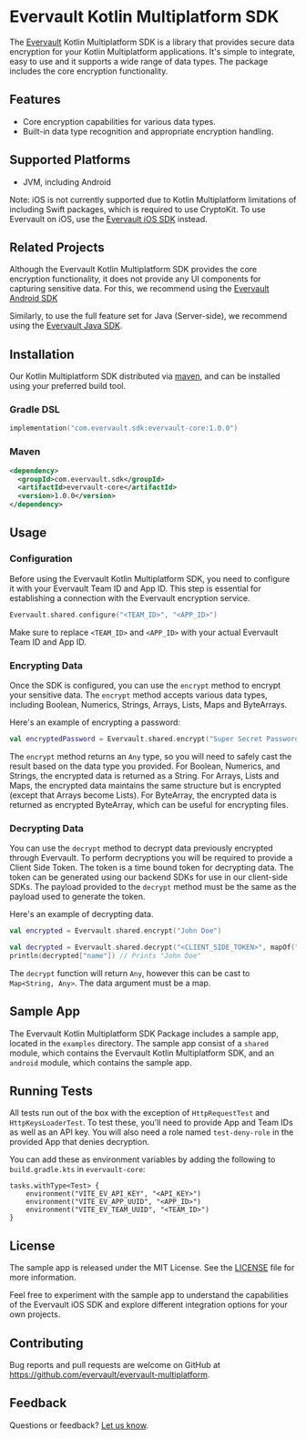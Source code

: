# Evervault Kotlin Multiplatform SDK

The [Evervault](https://evervault.com/) Kotlin Multiplatform SDK is a library that provides secure data encryption for your Kotlin Multiplatform applications. It's simple to integrate, easy to use and it supports a wide range of data types. The package includes the core encryption functionality.

## Features
- Core encryption capabilities for various data types.
- Built-in data type recognition and appropriate encryption handling.

## Supported Platforms
- JVM, including Android

Note: iOS is not currently supported due to Kotlin Multiplatform limitations of including Swift packages, which is required to use CryptoKit. To use Evervault on iOS, use the [Evervault iOS SDK](https://github.com/evervault/evervault-ios) instead.

## Related Projects

Although the Evervault Kotlin Multiplatform SDK provides the core encryption functionality, it does not provide any UI components for capturing sensitive data. For this, we recommend using the [Evervault Android SDK](https://github.com/evervault/evervault-android)

Similarly, to use the full feature set for Java (Server-side), we recommend using the [Evervault Java SDK](https://github.com/evervault/evervault-java).

## Installation

Our Kotlin Multiplatform SDK distributed via [maven](https://search.maven.org/artifact/com.evervault.sdk/lib), and can be installed using your preferred build tool.

### Gradle DSL

```kotlin
implementation("com.evervault.sdk:evervault-core:1.0.0")
```

### Maven

```xml
<dependency>
  <groupId>com.evervault.sdk</groupId>
  <artifactId>evervault-core</artifactId>
  <version>1.0.0</version>
</dependency>
```

## Usage

### Configuration

Before using the Evervault Kotlin Multiplatform SDK, you need to configure it with your Evervault Team ID and App ID. This step is essential for establishing a connection with the Evervault encryption service.

```kotlin
Evervault.shared.configure("<TEAM_ID>", "<APP_ID>")
```

Make sure to replace `<TEAM_ID>` and `<APP_ID>` with your actual Evervault Team ID and App ID.

### Encrypting Data

Once the SDK is configured, you can use the `encrypt` method to encrypt your sensitive data. The `encrypt` method accepts various data types, including Boolean, Numerics, Strings, Arrays, Lists, Maps and ByteArrays.

Here's an example of encrypting a password:

```kotlin
val encryptedPassword = Evervault.shared.encrypt("Super Secret Password")
```

The `encrypt` method returns an `Any` type, so you will need to safely cast the result based on the data type you provided. For Boolean, Numerics, and Strings, the encrypted data is returned as a String. For Arrays, Lists and Maps, the encrypted data maintains the same structure but is encrypted (except that Arrays become Lists). For ByteArray, the encrypted data is returned as encrypted ByteArray, which can be useful for encrypting files.

### Decrypting Data

You can use the `decrypt` method to decrypt data previously encrypted through Evervault. To perform decryptions you will be required to provide a Client Side Token. The token is a time bound token for decrypting data. The token can be generated using our backend SDKs for use in our client-side SDKs. The payload provided to the `decrypt` method must be the same as the payload used to generate the token.


Here's an example of decrypting data.

```kotlin
val encrypted = Evervault.shared.encrypt("John Doe")

val decrypted = Evervault.shared.decrypt("<CLIENT_SIDE_TOKEN>", mapOf("name" to encrypted)) as Map<String, Any>
println(decrypted["name"]) // Prints "John Doe"
```

The `decrypt` function will return `Any`, however this can be cast to `Map<String, Any>`. The data argument must be a map.

## Sample App

The Evervault Kotlin Multiplatform SDK Package includes a sample app, located in the `examples` directory. The sample app consist of a `shared` module, which contains the Evervault Kotlin Multiplatform SDK, and an `android` module, which contains the sample app.

## Running Tests

All tests run out of the box with the exception of `HttpRequestTest` and `HttpKeysLoaderTest`. To test these, you'll need to provide App and Team IDs as well as an API key. You will also need a role named `test-deny-role` in the provided App that denies decryption.

You can add these as environment variables by adding the following to `build.gradle.kts` in `evervault-core`:

```
tasks.withType<Test> {
    environment("VITE_EV_API_KEY", "<API_KEY>")
    environment("VITE_EV_APP_UUID", "<APP_ID>")
    environment("VITE_EV_TEAM_UUID", "<TEAM_ID>")
}
```

## License

The sample app is released under the MIT License. See the [LICENSE](https://github.com/evervault/evervault-multiplatform/blob/main/LICENSE) file for more information.

Feel free to experiment with the sample app to understand the capabilities of the Evervault iOS SDK and explore different integration options for your own projects.

## Contributing

Bug reports and pull requests are welcome on GitHub at https://github.com/evervault/evervault-multiplatform.

## Feedback

Questions or feedback? [Let us know](mailto:support@evervault.com).
